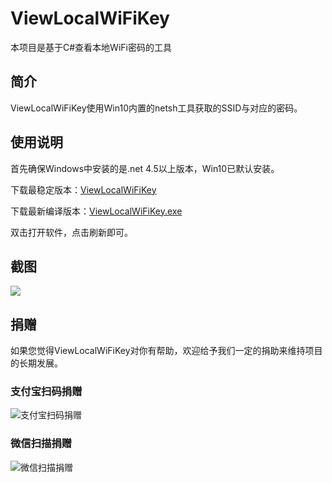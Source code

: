 # ViewLocalWiFiKey
本项目是基于C#查看本地WiFi密码的工具

## 简介
ViewLocalWiFiKey使用Win10内置的netsh工具获取的SSID与对应的密码。

## 使用说明
首先确保Windows中安装的是.net 4.5以上版本，Win10已默认安装。

下载最稳定版本：[ViewLocalWiFiKey](https://github.com/xiaoxinpro/ViewLocalWiFiKey/releases/latest)

下载最新编译版本：[ViewLocalWiFiKey.exe](https://raw.githubusercontent.com/xiaoxinpro/ViewLocalWiFiKey/master/bin/Debug/ViewLocalWiFiKey.exe)

双击打开软件，点击刷新即可。

## 截图

![](https://github.com/xiaoxinpro/ViewLocalWiFiKey/raw/master/ViewLocalWiFiKey.png)

## 捐赠

如果您觉得ViewLocalWiFiKey对你有帮助，欢迎给予我们一定的捐助来维持项目的长期发展。

### 支付宝扫码捐赠

![支付宝扫码捐赠](https://upload-images.jianshu.io/upload_images/1568014-92c19d81f22e396b.png?imageMogr2/auto-orient/strip%7CimageView2/2/w/1240)

### 微信扫描捐赠

![微信扫描捐赠](https://upload-images.jianshu.io/upload_images/1568014-b63ed144369aff8e.png?imageMogr2/auto-orient/strip%7CimageView2/2/w/1240)